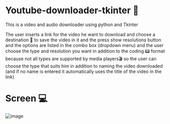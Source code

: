 # Youtube-downloader-tkinter 🎥
This is a video and audio downloader using python and Tkinter

The user inserts a link for the video he want to download and choose a destination 📌 to save the video in it and the press show resolutions button and the options are listed in the combo box (dropdown menu) and the user choose the type and resolution you want in addition to the coding 📟 format because not all types are supported by media players🎬 so the user can choose the type that suits him in addition to naming the video downloaded (and if no name is entered it automatically uses the title of the video in the link)

# Screen 💻
![image](https://github.com/Kidzantso/Youtube-downloader-tkinter/assets/116034195/09fcb4a2-d627-4ac6-9895-0ce1d9a74642)
